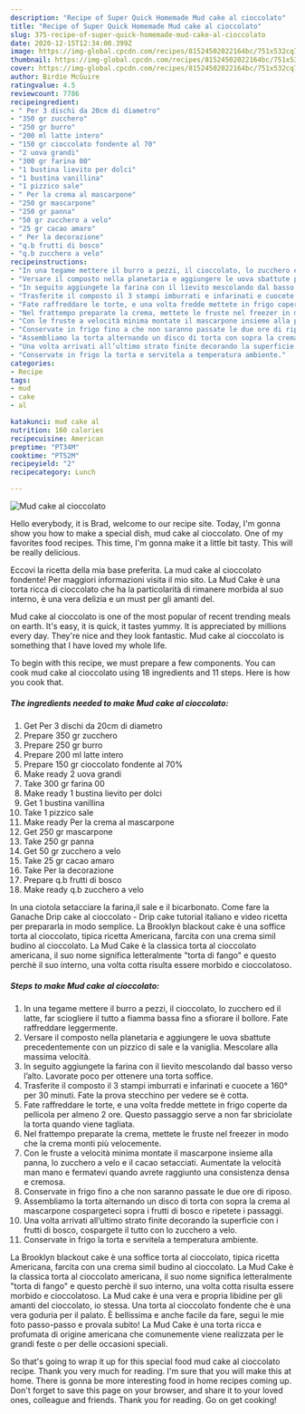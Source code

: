 ```yaml
---
description: "Recipe of Super Quick Homemade Mud cake al cioccolato"
title: "Recipe of Super Quick Homemade Mud cake al cioccolato"
slug: 375-recipe-of-super-quick-homemade-mud-cake-al-cioccolato
date: 2020-12-15T12:34:00.399Z
image: https://img-global.cpcdn.com/recipes/81524502022164bc/751x532cq70/mud-cake-al-cioccolato-recipe-main-photo.jpg
thumbnail: https://img-global.cpcdn.com/recipes/81524502022164bc/751x532cq70/mud-cake-al-cioccolato-recipe-main-photo.jpg
cover: https://img-global.cpcdn.com/recipes/81524502022164bc/751x532cq70/mud-cake-al-cioccolato-recipe-main-photo.jpg
author: Birdie McGuire
ratingvalue: 4.5
reviewcount: 7786
recipeingredient:
- " Per 3 dischi da 20cm di diametro"
- "350 gr zucchero"
- "250 gr burro"
- "200 ml latte intero"
- "150 gr cioccolato fondente al 70"
- "2 uova grandi"
- "300 gr farina 00"
- "1 bustina lievito per dolci"
- "1 bustina vanillina"
- "1 pizzico sale"
- " Per la crema al mascarpone"
- "250 gr mascarpone"
- "250 gr panna"
- "50 gr zucchero a velo"
- "25 gr cacao amaro"
- " Per la decorazione"
- "q.b frutti di bosco"
- "q.b zucchero a velo"
recipeinstructions:
- "In una tegame mettere il burro a pezzi, il cioccolato, lo zucchero ed il latte, far sciogliere il tutto a fiamma bassa fino a sfiorare il bollore. Fate raffreddare leggermente."
- "Versare il composto nella planetaria e aggiungere le uova sbattute precedentemente con un pizzico di sale e la vaniglia. Mescolare alla massima velocità."
- "In seguito aggiungete la farina con il lievito mescolando dal basso verso l’alto. Lavorate poco per ottenere una torta soffice."
- "Trasferite il composto il 3 stampi imburrati e infarinati e cuocete a 160° per 30 minuti. Fate la prova stecchino per vedere se è cotta."
- "Fate raffreddare le torte, e una volta fredde mettete in frigo coperte da pellicola per almeno 2 ore. Questo passaggio serve a non far sbriciolate la torta quando viene tagliata."
- "Nel frattempo preparate la crema, mettete le fruste nel freezer in modo che la crema monti più velocemente."
- "Con le fruste a velocità minima montate il mascarpone insieme alla panna, lo zucchero a velo e il cacao setacciati. Aumentate la velocità man mano e fermatevi quando avrete raggiunto una consistenza densa e cremosa."
- "Conservate in frigo fino a che non saranno passate le due ore di riposo."
- "Assembliamo la torta alternando un disco di torta con sopra la crema al mascarpone cospargeteci sopra i frutti di bosco e ripetete i passaggi."
- "Una volta arrivati all’ultimo strato finite decorando la superficie con i frutti di bosco, cospargete il tutto con lo zucchero a velo."
- "Conservate in frigo la torta e servitela a temperatura ambiente."
categories:
- Recipe
tags:
- mud
- cake
- al

katakunci: mud cake al 
nutrition: 160 calories
recipecuisine: American
preptime: "PT34M"
cooktime: "PT52M"
recipeyield: "2"
recipecategory: Lunch

---
```



![Mud cake al cioccolato](https://img-global.cpcdn.com/recipes/81524502022164bc/751x532cq70/mud-cake-al-cioccolato-recipe-main-photo.jpg)

Hello everybody, it is Brad, welcome to our recipe site. Today, I'm gonna show you how to make a special dish, mud cake al cioccolato. One of my favorites food recipes. This time, I'm gonna make it a little bit tasty. This will be really delicious.

Eccovi la ricetta della mia base preferita. La mud cake al cioccolato fondente! Per maggiori informazioni visita il mio sito. La Mud Cake è una torta ricca di cioccolato che ha la particolarità di rimanere morbida al suo interno, è una vera delizia e un must per gli amanti del.

Mud cake al cioccolato is one of the most popular of recent trending meals on earth. It's easy, it is quick, it tastes yummy. It is appreciated by millions every day. They're nice and they look fantastic. Mud cake al cioccolato is something that I have loved my whole life.


To begin with this recipe, we must prepare a few components. You can cook mud cake al cioccolato using 18 ingredients and 11 steps. Here is how you cook that.

<!--inarticleads1-->

##### The ingredients needed to make Mud cake al cioccolato:

1. Get  Per 3 dischi da 20cm di diametro
1. Prepare 350 gr zucchero
1. Prepare 250 gr burro
1. Prepare 200 ml latte intero
1. Prepare 150 gr cioccolato fondente al 70%
1. Make ready 2 uova grandi
1. Take 300 gr farina 00
1. Make ready 1 bustina lievito per dolci
1. Get 1 bustina vanillina
1. Take 1 pizzico sale
1. Make ready  Per la crema al mascarpone
1. Get 250 gr mascarpone
1. Take 250 gr panna
1. Get 50 gr zucchero a velo
1. Take 25 gr cacao amaro
1. Take  Per la decorazione
1. Prepare q.b frutti di bosco
1. Make ready q.b zucchero a velo


In una ciotola setacciare la farina,il sale e il bicarbonato. Come fare la Ganache Drip cake al cioccolato - Drip cake tutorial italiano e video ricetta per prepararla in modo semplice. La Brooklyn blackout cake è una soffice torta al cioccolato, tipica ricetta Americana, farcita con una crema simil budino al cioccolato. La Mud Cake è la classica torta al cioccolato americana, il suo nome significa letteralmente &#34;torta di fango&#34; e questo perchè il suo interno, una volta cotta risulta essere morbido e cioccolatoso. 

<!--inarticleads2-->

##### Steps to make Mud cake al cioccolato:

1. In una tegame mettere il burro a pezzi, il cioccolato, lo zucchero ed il latte, far sciogliere il tutto a fiamma bassa fino a sfiorare il bollore. Fate raffreddare leggermente.
1. Versare il composto nella planetaria e aggiungere le uova sbattute precedentemente con un pizzico di sale e la vaniglia. Mescolare alla massima velocità.
1. In seguito aggiungete la farina con il lievito mescolando dal basso verso l’alto. Lavorate poco per ottenere una torta soffice.
1. Trasferite il composto il 3 stampi imburrati e infarinati e cuocete a 160° per 30 minuti. Fate la prova stecchino per vedere se è cotta.
1. Fate raffreddare le torte, e una volta fredde mettete in frigo coperte da pellicola per almeno 2 ore. Questo passaggio serve a non far sbriciolate la torta quando viene tagliata.
1. Nel frattempo preparate la crema, mettete le fruste nel freezer in modo che la crema monti più velocemente.
1. Con le fruste a velocità minima montate il mascarpone insieme alla panna, lo zucchero a velo e il cacao setacciati. Aumentate la velocità man mano e fermatevi quando avrete raggiunto una consistenza densa e cremosa.
1. Conservate in frigo fino a che non saranno passate le due ore di riposo.
1. Assembliamo la torta alternando un disco di torta con sopra la crema al mascarpone cospargeteci sopra i frutti di bosco e ripetete i passaggi.
1. Una volta arrivati all’ultimo strato finite decorando la superficie con i frutti di bosco, cospargete il tutto con lo zucchero a velo.
1. Conservate in frigo la torta e servitela a temperatura ambiente.


La Brooklyn blackout cake è una soffice torta al cioccolato, tipica ricetta Americana, farcita con una crema simil budino al cioccolato. La Mud Cake è la classica torta al cioccolato americana, il suo nome significa letteralmente &#34;torta di fango&#34; e questo perchè il suo interno, una volta cotta risulta essere morbido e cioccolatoso. La Mud cake è una vera e propria libidine per gli amanti del cioccolato, io stessa. Una torta al cioccolato fondente che è una vera goduria per il palato. È bellissima e anche facile da fare, segui le mie foto passo-passo e provala subito! La Mud Cake è una torta ricca e profumata di origine americana che comunemente viene realizzata per le grandi feste o per delle occasioni speciali. 

So that's going to wrap it up for this special food mud cake al cioccolato recipe. Thank you very much for reading. I'm sure that you will make this at home. There is gonna be more interesting food in home recipes coming up. Don't forget to save this page on your browser, and share it to your loved ones, colleague and friends. Thank you for reading. Go on get cooking!
